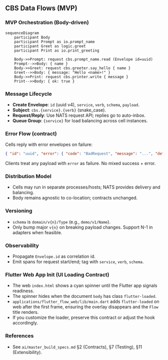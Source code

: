## CBS Data Flows (MVP)

### MVP Orchestration (Body-driven)

```mermaid
sequenceDiagram
    participant Body
    participant Prompt as io.prompt_name
    participant Greet as logic.greet
    participant Print as io.print_greeting

    Body->>Prompt: request cbs.prompt_name.read (Envelope id=uuid)
    Prompt-->>Body: { name }
    Body->>Greet: request cbs.greeter.say_hello { name }
    Greet-->>Body: { message: "Hello <name>!" }
    Body->>Print: request cbs.printer.write { message }
    Print-->>Body: { ok: true }
```

### Message Lifecycle
- **Create Envelope**: `id` (uuid v4), `service`, `verb`, `schema`, `payload`.
- **Subject**: `cbs.{service}.{verb}` (snake_case).
- **Request/Reply**: Use NATS request API; replies go to auto-inbox.
- **Queue Group**: `{service}` for load balancing across cell instances.

### Error Flow (contract)
Cells reply with error envelopes on failure:

```json
{ "id": "uuid", "error": { "code": "BadRequest", "message": "...", "details": {} } }
```

Clients treat any payload with `error` as failure. No mixed success + error.

### Distribution Model
- Cells may run in separate processes/hosts; NATS provides delivery and balancing.
- Body remains agnostic to co-location; contracts unchanged.

### Versioning
- `schema` is `domain/v{n}/Type` (e.g., `demo/v1/Name`).
- Only bump major `v{n}` on breaking payload changes. Support N-1 in adapters when feasible.

### Observability
- Propagate `Envelope.id` as correlation id.
- Emit spans for request start/end; tag with `service`, `verb`, `schema`.

### Flutter Web App Init (UI Loading Contract)
- The web `index.html` shows a cyan spinner until the Flutter app signals readiness.
- The spinner hides when the document `body` has class `flutter-loaded`.
- `applications/flutter_flow_web/lib/main.dart` adds `flutter-loaded` on web after the first frame, ensuring the overlay disappears and the `Flow` title renders.
- If you customize the loader, preserve this contract or adjust the hook accordingly.

### References
- See `ai/master_build_specs.md` §2 (Contracts), §7 (Testing), §11 (Extensibility).


